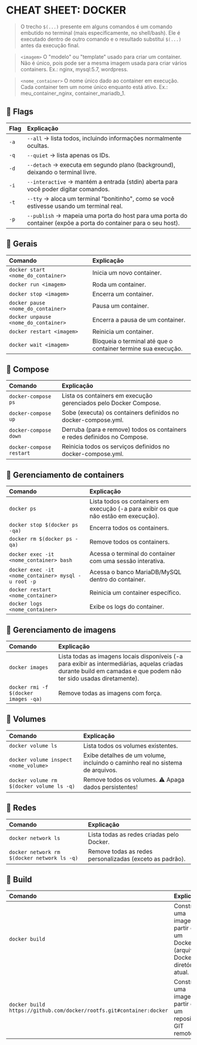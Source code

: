 # CHEAT SHEET: DOCKER

> O trecho `$(...)` presente em alguns comandos é um comando embutido no terminal (mais especificamente, no shell/bash). Ele é executado dentro de outro comando e o resultado substitui `$(...)` antes da execução final.

> `<imagem>` O "modelo" ou "template" usado para criar um container. Não é único, pois pode ser a mesma imagem usada para criar vários containers. Ex.: nginx, mysql:5.7, wordpress.

> `<nome_container>` O nome único dado ao container em execução. Cada container tem um nome único enquanto está ativo. Ex.: meu_container_nginx, container_mariadb_1.

## 🔹 Flags

| Flag | Explicação |
| :--- | :--------- |
| `-a` | `--all` → lista todos, incluindo informações normalmente ocultas. |
| `-q` | `--quiet` → lista apenas os IDs. |
| `-d` | `--detach` → executa em segundo plano (background), deixando o terminal livre. |
| `-i` | `--interactive` → mantém a entrada (stdin) aberta para você poder digitar comandos. |
| `-t` | `--tty` → aloca um terminal "bonitinho", como se você estivesse usando um terminal real. |
| `-p` | `--publish` → mapeia uma porta do host para uma porta do container (expõe a porta do container para o seu host). |

## 🔹 Gerais

| Comando | Explicação |
| :------ | :--------- |
| `docker start <nome_do_container>` | Inicia um novo container. |
| `docker run <imagem>` | Roda um container. |
| `docker stop <imagem>` | Encerra um container. |
| `docker pause <nome_do_container>` | Pausa um container. |
| `docker unpause <nome_do_container>` | Encerra a pausa de um container. |
| `docker restart <imagem>` | Reinicia um container. |
| `docker wait <imagem>` | Bloqueia o terminal até que o container termine sua execução. |

## 🔹 Compose

| Comando | Explicação |
| :------ | :--------- |
| `docker-compose ps` | Lista os containers em execução gerenciados pelo Docker Compose. |
| `docker-compose up` | Sobe (executa) os containers definidos no docker-compose.yml. |
| `docker-compose down` | Derruba (para e remove) todos os containers e redes definidos no Compose. |
| `docker-compose restart` | Reinicia todos os serviços definidos no docker-compose.yml. |

## 🔹 Gerenciamento de containers

| Comando | Explicação |
| :------ | :--------- |
| `docker ps` | Lista todos os containers em execução (-a para exibir os que não estão em execução). |
| `docker stop $(docker ps -qa)` | Encerra todos os containers. |
| `docker rm $(docker ps -qa)` | Remove todos os containers. |
| `docker exec -it <nome_container> bash` | Acessa o terminal do container com uma sessão interativa. |
| `docker exec -it <nome_container> mysql -u root -p` | Acessa o banco MariaDB/MySQL dentro do container. |
| `docker restart <nome_container>` | Reinicia um container específico. |
| `docker logs <nome_container>` | Exibe os logs do container. |

## 🔹 Gerenciamento de imagens

| Comando | Explicação |
| :------ | :--------- |
| `docker images` | Lista todas as imagens locais disponíveis (-a para exibir as intermediárias, aquelas criadas durante build em camadas e que podem não ter sido usadas diretamente). |
| `docker rmi -f $(docker images -qa)` | Remove todas as imagens com força. |

## 🔹 Volumes

| Comando | Explicação |
| :------ | :--------- |
| `docker volume ls` | Lista todos os volumes existentes. |
| `docker volume inspect <nome_volume>` | Exibe detalhes de um volume, incluindo o caminho real no sistema de arquivos. |
| `docker volume rm $(docker volume ls -q)` | Remove todos os volumes. ⚠️ Apaga dados persistentes! |

## 🔹 Redes

| Comando | Explicação |
| :------ | :--------- |
| `docker network ls` | Lista todas as redes criadas pelo Docker. |
| `docker network rm $(docker network ls -q)` | Remove todas as redes personalizadas (exceto as padrão). |

## 🔹 Build

| Comando | Explicação |
| :------ | :--------- |
| `docker build` | Constrói uma imagem a partir de um Dockerfile (arquivo Docker) no diretório atual. |
| `docker build https://github.com/docker/rootfs.git#container:docker` | Constrói uma imagem a partir de um repositório GIT remoto. |
